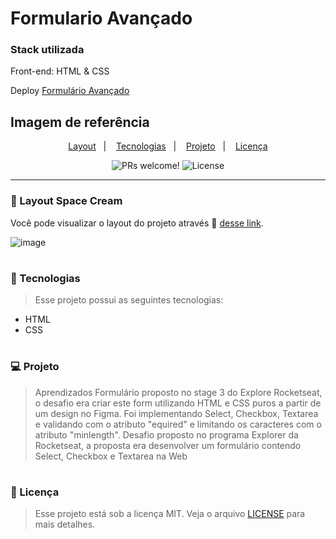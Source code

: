 <h1>Formulario Avançado</h1>

> 

<h3>Stack utilizada</h3>
Front-end: HTML & CSS

Deploy <a href="https://formularioavancadostage03.netlify.app/" target="_blank">Formulário Avançado</a>

 <h2>Imagem de referência</h2>
 




<p align="center">
  <a href="#-layout">Layout</a>&nbsp;&nbsp;&nbsp;|&nbsp;&nbsp;&nbsp;
  <a href="#-tecnologias">Tecnologias</a>&nbsp;&nbsp;&nbsp;|&nbsp;&nbsp;&nbsp;
  <a href="#-projeto">Projeto</a>&nbsp;&nbsp;&nbsp;|&nbsp;&nbsp;&nbsp;
  <a href="#memo-licença">Licença</a>
</p>

<p align="center">
 <img src="https://img.shields.io/static/v1?label=PRs&message=welcome&color=49AA26&labelColor=000000" alt="PRs welcome!" />

  <img alt="License" src="https://img.shields.io/static/v1?label=license&message=MIT&color=49AA26&labelColor=000000">
</p>

---

### 🔖 Layout Space Cream

Você pode visualizar o layout do projeto através 🔗 [desse link](https://gridresponsividade.netlify.app/).

![image](https://user-images.githubusercontent.com/108701750/188249567-e630d3d0-0c8d-4dcb-a1f2-40b0995c9ce3.png)

#

### 🚀 Tecnologias

> Esse projeto possui as seguintes tecnologias: 

- HTML
- CSS

#

### 💻 Projeto

> Aprendizados Formulário proposto no stage 3 do Explore Rocketseat, o desafio era criar este form utilizando HTML e CSS puros a partir de um design no Figma. Foi implementando Select, Checkbox, Textarea e validando com o atributo "equired" e limitando os caracteres com o atributo "minlength". Desafio proposto no programa Explorer da Rocketseat, a proposta era desenvolver um formulário contendo Select, Checkbox e Textarea na Web

#

### :memo: Licença

> Esse projeto está sob a licença MIT. Veja o arquivo [LICENSE](.github/LICENSE.md) para mais detalhes.


